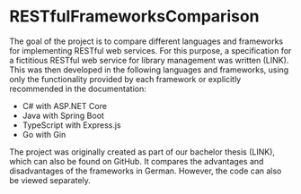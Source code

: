 # RESTfulFrameworksComparison
The goal of the project is to compare different languages and frameworks for implementing RESTful web services.
For this purpose, a specification for a fictitious RESTful web service for library management was written (LINK). This was then developed in the following languages and frameworks, using only the functionality provided by each framework or explicitly recommended in the documentation:
- C# with ASP.NET Core
- Java with Spring Boot
- TypeScript with Express.js
- Go with Gin

The project was originally created as part of our bachelor thesis (LINK), which can also be found on GitHub. It compares the advantages and disadvantages of the frameworks in German. However, the code can also be viewed separately.